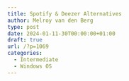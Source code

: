 ```yaml
---
title: Spotify & Deezer Alternatives
author: Melroy van den Berg
type: post
date: 2024-01-11-30T00:00:00+01:00
draft: true
url: /?p=1069
categories:
  - Intermediate
  - Windows OS
---
```

